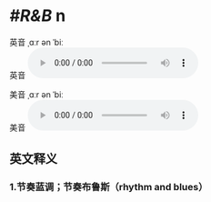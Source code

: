 # ***\#R&B*** n
英音 ˌɑːr ən ˈbiː  
英音
<audio src="./media/R&B1_AAC.aac" controls="controls"></audio>

美音 ˌɑːr ən ˈbiː  
美音
<audio src="./media/R&B_AAC.aac" controls="controls"></audio>



  

英文释义
---
### 1.**节奏蓝调；节奏布鲁斯（rhythm and blues）**  


